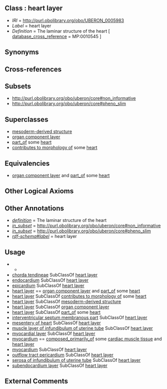 
## Class : heart layer

 * *IRI* = http://purl.obolibrary.org/obo/UBERON_0005983
 * *Label* = heart layer
 * *Definition* = The laminar structure of the heart [ [database_cross_reference](../../ef/oboInOwl#hasDbXref.md) = MP:0010545 ]

## Synonyms


## Cross-references


## Subsets

 * http://purl.obolibrary.org/obo/uberon/core#non_informative
 * http://purl.obolibrary.org/obo/uberon/core#pheno_slim

## Superclasses

 * [mesoderm-derived structure](../../UBERON/20/UBERON_0004120.md)
 * [organ component layer](../../UBERON/23/UBERON_0004923.md)
 * [part_of](../../BFO/50/BFO_0000050.md) some [heart](../../UBERON/48/UBERON_0000948.md)
 * [contributes to morphology of](../../RO/33/RO_0002433.md) some [heart](../../UBERON/48/UBERON_0000948.md)

## Equivalencies

 * [organ component layer](../../UBERON/23/UBERON_0004923.md) and [part_of](../../BFO/50/BFO_0000050.md) some [heart](../../UBERON/48/UBERON_0000948.md)

## Other Logical Axioms


## Other Annotations

 * *[definition](../../IAO/15/IAO_0000115.md)* = The laminar structure of the heart
 * *[in_subset](../../et/oboInOwl#inSubset.md)* = http://purl.obolibrary.org/obo/uberon/core#non_informative
 * *[in_subset](../../et/oboInOwl#inSubset.md)* = http://purl.obolibrary.org/obo/uberon/core#pheno_slim
 * *[rdf-schema#label](../../el/rdf-schema#label.md)* = heart layer

## Usage

 * -
 * [chorda tendineae](../../UBERON/94/UBERON_0005994.md) SubClassOf [heart layer](../../UBERON/83/UBERON_0005983.md)
 * [endocardium](../../UBERON/65/UBERON_0002165.md) SubClassOf [heart layer](../../UBERON/83/UBERON_0005983.md)
 * [epicardium](../../UBERON/48/UBERON_0002348.md) SubClassOf [heart layer](../../UBERON/83/UBERON_0005983.md)
 * [heart layer](../../UBERON/83/UBERON_0005983.md) == [organ component layer](../../UBERON/23/UBERON_0004923.md) and [part_of](../../BFO/50/BFO_0000050.md) some [heart](../../UBERON/48/UBERON_0000948.md)
 * [heart layer](../../UBERON/83/UBERON_0005983.md) SubClassOf [contributes to morphology of](../../RO/33/RO_0002433.md) some [heart](../../UBERON/48/UBERON_0000948.md)
 * [heart layer](../../UBERON/83/UBERON_0005983.md) SubClassOf [mesoderm-derived structure](../../UBERON/20/UBERON_0004120.md)
 * [heart layer](../../UBERON/83/UBERON_0005983.md) SubClassOf [organ component layer](../../UBERON/23/UBERON_0004923.md)
 * [heart layer](../../UBERON/83/UBERON_0005983.md) SubClassOf [part_of](../../BFO/50/BFO_0000050.md) some [heart](../../UBERON/48/UBERON_0000948.md)
 * [interventricular septum membranous part](../../UBERON/66/UBERON_0004666.md) SubClassOf [heart layer](../../UBERON/83/UBERON_0005983.md)
 * [mesentery of heart](../../UBERON/82/UBERON_0003282.md) SubClassOf [heart layer](../../UBERON/83/UBERON_0005983.md)
 * [muscle layer of infundibulum of uterine tube](../../UBERON/82/UBERON_0007182.md) SubClassOf [heart layer](../../UBERON/83/UBERON_0005983.md)
 * [myocardial layer](../../UBERON/23/UBERON_0004123.md) SubClassOf [heart layer](../../UBERON/83/UBERON_0005983.md)
 * [myocardium](../../UBERON/49/UBERON_0002349.md) == [composed_primarily_of](../../RO/73/RO_0002473.md) some [cardiac muscle tissue](../../UBERON/33/UBERON_0001133.md) and [heart layer](../../UBERON/83/UBERON_0005983.md)
 * [myocardium](../../UBERON/49/UBERON_0002349.md) SubClassOf [heart layer](../../UBERON/83/UBERON_0005983.md)
 * [outflow tract pericardium](../../UBERON/71/UBERON_0004271.md) SubClassOf [heart layer](../../UBERON/83/UBERON_0005983.md)
 * [serosa of infundibulum of uterine tube](../../UBERON/81/UBERON_0007181.md) SubClassOf [heart layer](../../UBERON/83/UBERON_0005983.md)
 * [subendocardium layer](../../UBERON/84/UBERON_0005984.md) SubClassOf [heart layer](../../UBERON/83/UBERON_0005983.md)

## External Comments

